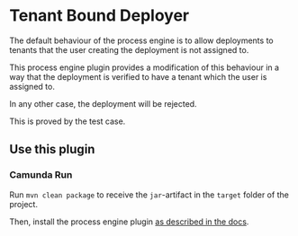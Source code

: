 # Tenant Bound Deployer

The default behaviour of the process engine is to allow deployments to tenants that the user creating the deployment is not assigned to.

This process engine plugin provides a modification of this behaviour in a way that the deployment is verified to have a tenant which the user is assigned to.

In any other case, the deployment will be rejected.

This is proved by the test case.

## Use this plugin

### Camunda Run

Run `mvn clean package` to receive the `jar`-artifact in the `target` folder of the project. 

Then, install the process engine plugin [as described in the docs](https://docs.camunda.org/manual/latest/user-guide/camunda-bpm-run/#process-engine-plugin-registration).